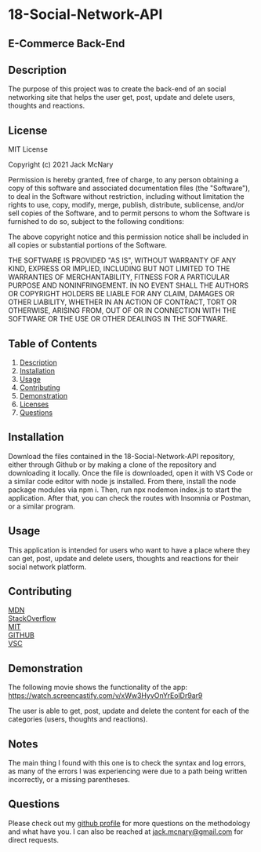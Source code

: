 # 18-Social-Network-API


## E-Commerce Back-End

## Description

The purpose of this project was to create the back-end of an social networking site that helps the user get, post, update and delete users, thoughts and reactions.


## License
MIT License

Copyright (c) 2021 Jack McNary

Permission is hereby granted, free of charge, to any person obtaining a copy
of this software and associated documentation files (the "Software"), to deal
in the Software without restriction, including without limitation the rights
to use, copy, modify, merge, publish, distribute, sublicense, and/or sell
copies of the Software, and to permit persons to whom the Software is
furnished to do so, subject to the following conditions:

The above copyright notice and this permission notice shall be included in all
copies or substantial portions of the Software.

THE SOFTWARE IS PROVIDED "AS IS", WITHOUT WARRANTY OF ANY KIND, EXPRESS OR
IMPLIED, INCLUDING BUT NOT LIMITED TO THE WARRANTIES OF MERCHANTABILITY,
FITNESS FOR A PARTICULAR PURPOSE AND NONINFRINGEMENT. IN NO EVENT SHALL THE
AUTHORS OR COPYRIGHT HOLDERS BE LIABLE FOR ANY CLAIM, DAMAGES OR OTHER
LIABILITY, WHETHER IN AN ACTION OF CONTRACT, TORT OR OTHERWISE, ARISING FROM,
OUT OF OR IN CONNECTION WITH THE SOFTWARE OR THE USE OR OTHER DEALINGS IN THE
SOFTWARE.


## Table of Contents
1. [Description](#description)
2. [Installation](#installation)
3. [Usage](#usage)
4. [Contributing](#contributing)
5. [Demonstration](#demonstration)
6. [Licenses](#licenses)
7. [Questions](#questions)

## Installation

Download the files contained in the 18-Social-Network-API repository, either through Github or by making a clone of the repository and downloading it locally. Once the file is downloaded, open it with VS Code or a similar code editor with node js installed. From there, install the node package modules via npm i. Then, run npx nodemon index.js to start the application. After that, you can check the routes with Insomnia or Postman, or a similar program.

## Usage

This application is intended for users who want to have a place where they can get, post, update and delete users, thoughts and reactions for their social network platform.

## Contributing


[MDN](developer.mozilla.org/en-US/docs)<br>
[StackOverflow](https://stackoverflow.com/)<br>
[MIT](https://opensource.org/licenses/MIT)<br>
[GITHUB](https://docs.github.com/en)<br>
[VSC](https://code.visualstudio.com/)<br>

## Demonstration

The following movie shows the functionality of the app:
https://watch.screencastify.com/v/xWw3HyvOnYrEolDr9ar9

The user is able to get, post, update and delete the content for each of the categories (users, thoughts and reactions). 

## Notes

The main thing I found with this one is to check the syntax and log errors, as many of the errors I was experiencing were due to a path being written incorrectly, or a missing parentheses.

## Questions
Please check out my [github profile](github.com/mcnaryj/18-Social-Network-API) for more questions on the methodology and what have you.
I can also be reached at jack.mcnary@gmail.com for direct requests.
